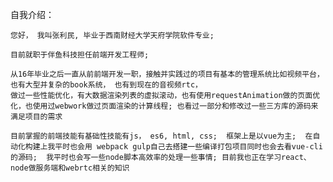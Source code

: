 自我介绍：

	您好， 我叫张利民, 毕业于西南财经大学天府学院软件专业; 

	目前就职于伴鱼科技担任前端开发工程师;

	从16年毕业之后一直从前前端开发一职，接触并实践过的项目有基本的管理系统比如视频平台，也有大型并复杂的book系统， 也有到现在的音视频rtc，
	做过一些性能优化，有大数据渲染列表的虚拟滚动，也有使用requestAnimation做的页面优化，也使用过webwork做过页面渲染的计算线程; 也看过一部分和修改过一些三方库的源码来满足项目的需求
	
	目前掌握的前端技能有基础性技能有js， es6, html, css;  框架上是以vue为主;  在自动化构建上我平时也会用 webpack gulp自己去搭建一些编译打包项目同时也会去看vue-cli的源码;  我平时也会写一些node脚本高效率的处理一些事情; 目前我也正在学习react、node做服务端和webrtc相关的知识



	